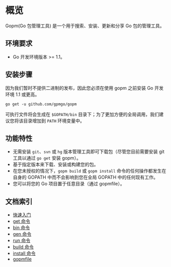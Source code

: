 概览
====

Gopm(Go 包管理工具) 是一个用于搜索、安装、更新和分享 Go 包的管理工具。

## 环境要求

- Go 开发环境版本 >= 1.1。

## 安装步骤

因为我们暂时不提供二进制的发布，因此您必须在使用 gopm 之前安装 Go 开发环境 1.1 或更高。

```
go get -u github.com/gpmgo/gopm
```

可执行文件将会生成在 `$GOPATH/bin` 目录下；为了更加方便的全局调用，我们建议您将该目录增加到 `PATH` 环境变量中。

## 功能特性

- 无需安装 `git`、`svn` 或 `hg` 版本管理工具即可下载包（尽管您目前需要安装 git 工具以通过 `go get` 安装 gopm）。
- 基于指定版本来下载、安装或构建您的包。
- 在您未授权的情况下，`gopm build` 或 `gopm install` 命令的任何操作都发生在自身的 GOPATH 中而不会影响到您在全局 GOPATH 中的任何现有工作。
- 您可以将您的 Go 项目置于任意目录（通过 gopmfile）。

## 文档索引

- [快速入门](Quickstart.md)
- [get 命令](Get.md)
- [bin 命令](Bin.md)
- [gen 命令](Gen.md)
- [run 命令](Run.md)
- [build 命令](Build.md)
- [install 命令](Install.md)
- [gopmfile](gopmfile.md)